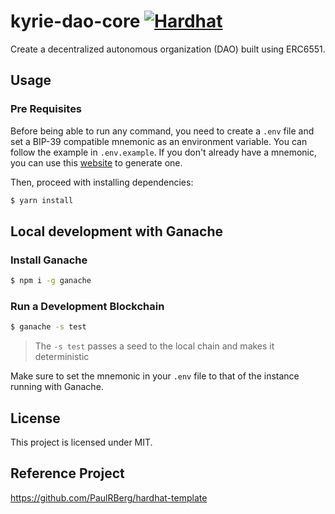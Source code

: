# kyrie-dao-core [![Hardhat][hardhat-badge]][hardhat]

[hardhat]: https://hardhat.org/
[hardhat-badge]: https://img.shields.io/badge/Built%20with-Hardhat-FFDB1C.svg

Create a decentralized autonomous organization (DAO) built using ERC6551.

## Usage

### Pre Requisites

Before being able to run any command, you need to create a `.env` file and set a BIP-39 compatible mnemonic as an
environment variable. You can follow the example in `.env.example`. If you don't already have a mnemonic, you can use
this [website](https://iancoleman.io/bip39/) to generate one.

Then, proceed with installing dependencies:

```sh
$ yarn install
```

## Local development with Ganache

### Install Ganache

```sh
$ npm i -g ganache
```

### Run a Development Blockchain

```sh
$ ganache -s test
```

> The `-s test` passes a seed to the local chain and makes it deterministic

Make sure to set the mnemonic in your `.env` file to that of the instance running with Ganache.

## License

This project is licensed under MIT.

## Reference Project

https://github.com/PaulRBerg/hardhat-template
